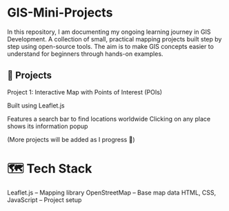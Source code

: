 # GIS-Mini-Projects
In this repository, I am documenting my ongoing learning journey in GIS Development. 
A collection of small, practical mapping projects built step by step using open-source tools.
The aim is to make GIS concepts easier to understand for beginners through hands-on examples.

## 📂 Projects
Project 1: Interactive Map with Points of Interest (POIs)

Built using Leaflet.js

Features a search bar to find locations worldwide
Clicking on any place shows its information popup 

(More projects will be added as I progress 🚀)

# 🗺️ Tech Stack

Leaflet.js – Mapping library
OpenStreetMap – Base map data
HTML, CSS, JavaScript – Project setup
